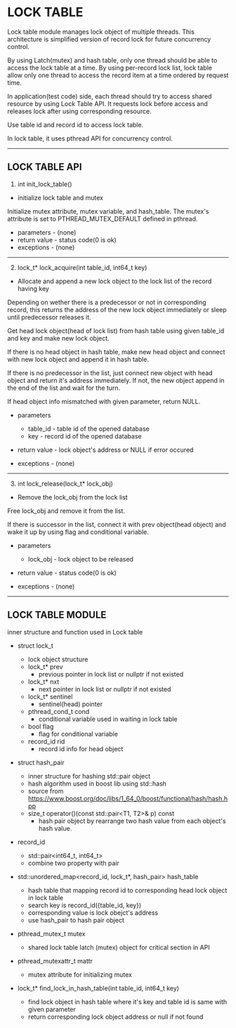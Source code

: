 #  LOCK TABLE
Lock table module manages lock object of multiple threads.
This architecture is simplified version of record lock for future concurrency control.

By using Latch(mutex) and hash table, only one thread should be able to access the lock table at a time.
By using per-record lock list, lock table allow only one thread to access the record item at a time ordered by request time.

In application(test code) side, each thread should try to access shared resource by using Lock Table API.
It requests lock before access and releases lock after using corresponding resource.

Use table id and record id to access lock table.

In lock table, it uses pthread API for concurrency control.

------

##  LOCK TABLE API

1. int init_lock_table()

- initialize lock table and mutex

Initialize mutex attribute, mutex variable, and hash_table.
The mutex's attribute is set to PTHREAD_MUTEX_DEFAULT defined in pthread.

- parameters - (none)
- return value - status code(0 is ok)
- exceptions - (none)
---
2. lock_t* lock_acquire(int table_id, int64_t key)

- Allocate and append a new lock object to the lock list of the record having key

Depending on wether there is a predecessor or not in corresponding record,
this returns the address of the new lock object immediately or sleep until predecessor releases it.

Get head lock object(head of lock list) from hash table using given table_id and key and make new lock object.

If there is no head object in hash table, make new head object and connect with new lock object and append it in hash table.

If there is no predecessor in the list, just connect new object with head object and return it's address immediately.
If not, the new object append in the end of the list and wait for the turn.

If head object info mismatched with given parameter, return NULL.

- parameters
  - table_id - table id of the opened database
  - key - record id of the opened database

- return value - lock object's address or NULL if error occured
- exceptions - (none)
---
3. int lock_release(lock_t* lock_obj)

- Remove the lock_obj from the lock list

Free lock_obj and remove it from the list.

If there is successor in the list, connect it with prev object(head object) and wake it up by using flag and conditional variable.

- parameters
  - lock_obj - lock object to be released

- return value - status code(0 is ok)
- exceptions - (none)
---

## LOCK TABLE MODULE

inner structure and function used in Lock table

- struct lock_t
  - lock object structure
  - lock_t* prev
    - previous pointer in lock list or nullptr if not existed
  - lock_t* nxt
    - next pointer in lock list or nullptr if not existed
  - lock_t* sentinel
    - sentinel(head) pointer
  - pthread_cond_t cond
    - conditional variable used in waiting in lock table
  - bool flag
    - flag for conditional variable
  - record_id rid
    - record id info for head object

- struct hash_pair
  - inner structure for hashing std::pair object
  - hash algorithm used in boost lib using std::hash
  - source from https://www.boost.org/doc/libs/1_64_0/boost/functional/hash/hash.hpp
  - size_t operator()(const std::pair<T1, T2>& p) const
    - hash pair object by rearrange two hash value from each object's hash value.

- record_id
  - std::pair<int64_t, int64_t>
  - combine two property with pair
 
- std::unordered_map<record_id, lock_t*, hash_pair> hash_table
  - hash table that mapping record id to corresponding head lock object in lock table
  - search key is record_id({table_id, key})
  - corresponding value is lock obejct's address
  - use hash_pair to hash pair object

- pthread_mutex_t mutex
  - shared lock table latch (mutex) object for critical section in API

- pthread_mutexattr_t mattr
  - mutex attribute for initializing mutex

- lock_t* find_lock_in_hash_table(int table_id, int64_t key)
  - find lock object in hash table where it's key and table id is same with given parameter
  - return corresponding lock object address or null if not found